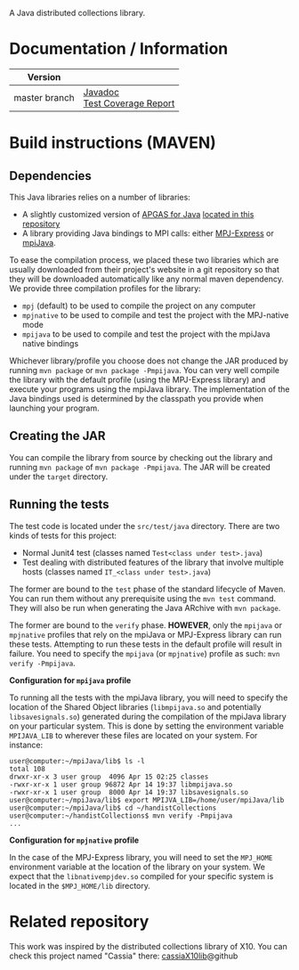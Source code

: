 A Java distributed collections library.

# Documentation / Information

| Version | |
|-|-|
| master branch | [Javadoc](https://handist.github.io/handistCollections/master-latest/apidocs/index.html)<br>[Test Coverage Report](https://handist.github.io/handistCollections/master-latest/jacoco/index.html) |

# Build instructions (MAVEN)

## Dependencies

This Java libraries relies on a number of libraries:

+ A slightly customized version of [APGAS for Java](https://github.com/x10-lang/apgas/tree/master/apgas) [located in this repository](https://github.com/handist/apgas)
+ A library providing Java bindings to MPI calls: either [MPJ-Express](http://mpj-express.org/) or [mpiJava](https://sourceforge.net/projects/mpijava/).

To ease the compilation process, we placed these two libraries which are usually downloaded from their project's website in a git repository so that they will be downloaded automatically like any normal maven dependency. We provide three compilation profiles for the library: 

+ `mpj` (default) to be used to compile the project on any computer
+ `mpjnative` to be used to compile and test the project with the MPJ-native mode
+ `mpijava` to be used to compile and test the project with the mpiJava native bindings

Whichever library/profile you choose does not change the JAR produced by running `mvn package` or `mvn package -Pmpijava`. You can very well compile the library with the default profile (using the MPJ-Express library) and execute your programs using the mpiJava library. The implementation of the Java bindings used is determined by the classpath you provide when launching your program.

## Creating the JAR

You can compile the library from source by checking out the library and running `mvn package` of `mvn package -Pmpijava`. The JAR will be created under the `target` directory.

## Running the tests

The test code is located under the `src/test/java` directory. There are two kinds of tests for this project:

+ Normal Junit4 test (classes named `Test<class under test>.java`)
+ Test dealing with distributed features of the library that involve multiple hosts (classes named `IT_<class under test>.java`)

The former are bound to the `test` phase of the standard lifecycle of Maven. You can run them without any prerequisite using the `mvn test` command. They will also be run when generating the Java ARchive with `mvn package`.

The former are bound to the `verify` phase. **HOWEVER**, only the `mpijava` or `mpjnative` profiles that rely on the mpiJava or MPJ-Express library can run these tests. Attempting to run these tests in the default profile will result in failure. You need to specify the `mpijava` (or `mpjnative`) profile as such: `mvn verify -Pmpijava`.

**Configuration for `mpijava` profile**

To running all the tests with the mpiJava library, you will need to specify the location of the Shared Object libraries (`libmpijava.so` and potentially `libsavesignals.so`) generated during the compilation of the mpiJava library on your particular system. This is done by setting the environment variable `MPIJAVA_LIB` to wherever these files are located on your system. For instance:

```
user@computer:~/mpiJava/lib$ ls -l
total 108
drwxr-xr-x 3 user group  4096 Apr 15 02:25 classes
-rwxr-xr-x 1 user group 96872 Apr 14 19:37 libmpijava.so
-rwxr-xr-x 1 user group  8000 Apr 14 19:37 libsavesignals.so
user@computer:~/mpiJava/lib$ export MPIJVA_LIB=/home/user/mpiJava/lib
user@computer:~/mpiJava/lib$ cd ~/handistCollections
user@computer:~/handistCollections$ mvn verify -Pmpijava
...
```

**Configuration for `mpjnative` profile**

In the case of the MPJ-Express library, you will need to set the `MPJ_HOME` environment variable at the location of the library on your system. We expect that the `libnativempjdev.so` compiled for your specific system is located in the `$MPJ_HOME/lib` directory. 

# Related repository

This work was inspired by the distributed collections library of X10. You can check this project named "Cassia" there: [cassiaX10lib](https://github.com/handist/cassiaX10lib)@github
